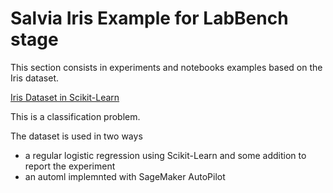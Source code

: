 # Salvia Iris Example for LabBench stage

This section consists in experiments and notebooks examples based on the Iris dataset.

[Iris Dataset in Scikit-Learn](https://scikit-learn.org/stable/auto_examples/datasets/plot_iris_dataset.html)

This is a classification problem.

The dataset is used in two ways
- a regular logistic regression using Scikit-Learn and some addition to report the experiment
- an automl implemnted with SageMaker AutoPilot